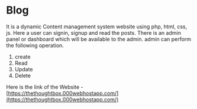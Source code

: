 # Blog

It is a dynamic Content management system website using php, html, css, js. Here a user can signin, signup and read the posts. There is an admin panel or dashboard
which will be available to the admin. admin can perform the following operation.

1) create
2) Read
3) Update
4) Delete

Here is the link of the Website - [https://thethoughtbox.000webhostapp.com/](https://thethoughtbox.000webhostapp.com/)
